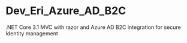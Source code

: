 # Dev_Eri_Azure_AD_B2C
.NET Core 3.1 MVC with razor and Azure AD B2C integration for secure Identity management
